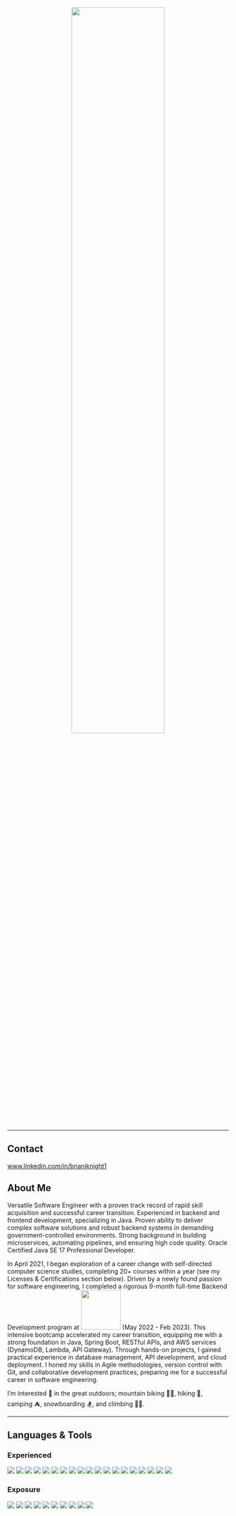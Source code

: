 <div align="center"> 
<img src=https://user-images.githubusercontent.com/92756599/205699837-266a97d4-570e-4d59-a77f-9dda428f4795.gif style="width:65%;margin-left:auto;margin-right:auto">
</div>

---
## Contact
www.linkedin.com/in/brianjknight1

## About Me
Versatile Software Engineer with a proven track record of rapid skill acquisition and successful career transition. Experienced in backend and frontend development, specializing in Java. Proven ability to deliver complex software solutions and robust backend systems in demanding government-controlled environments. Strong background in building microservices, automating pipelines, and ensuring high code quality. Oracle Certified Java SE 17 Professional Developer.

In April 2021, I began exploration of a career change with self-directed computer science studies, completing 20+ courses within a year (see my Licenses & Certifications section below). Driven by a newly found passion for software engineering, I completed a rigorous 9-month full-time Backend Development program at [<img src="https://user-images.githubusercontent.com/92756599/194363668-e035a8ce-e9f1-4902-8d11-74987025eb0a.png" width="90">](https://www.bloomtech.com/courses/backend-development) (May 2022 - Feb 2023). This intensive bootcamp accelerated my career transition, equipping me with a strong foundation in Java, Spring Boot, RESTful APIs, and AWS services (DynamoDB, Lambda, API Gateway). Through hands-on projects, I gained practical experience in database management, API development, and cloud deployment. I honed my skills in Agile methodologies, version control with Git, and collaborative development practices, preparing me for a successful career in software engineering.

I’m interested 👀 in the great outdoors; mountain biking 🚵‍♂️, hiking 🥾, camping ⛺, snowboarding 🏂, and climbing 🧗‍♂️.
  
---

## Languages & Tools
### Experienced
<img src="https://img.shields.io/badge/Java-ED8B00.svg?style=for-the-badge&logo=Java&logoColor=white">  <img src="https://img.shields.io/badge/PySpark-E25A1C.svg?style=for-the-badge&logo=apachespark&logoColor=white">  <img src="https://img.shields.io/badge/Python-3776AB.svg?style=for-the-badge&logo=python&logoColor=white">  <img src="https://img.shields.io/badge/JUnit-ECC510.svg?style=for-the-badge&logo=junit&logocolor=white">  <img src="https://img.shields.io/badge/Mockito-DCE53C.svg?style=for-the-badge&logo=Mockito&logocolor=white">  <img src="https://img.shields.io/badge/REST API-F563FE.svg?style=for-the-badge&logoColor=white">  <img src="https://img.shields.io/badge/Spring%20Boot-%236AB74A.svg?style=for-the-badge&logo=Spring&logoColor=white">  <img src="https://img.shields.io/badge/HTML-A1581B.svg?style=for-the-badge&logo=HTML5&logocolor=white">  <img src="https://img.shields.io/badge/CSS-E66CF2.svg?style=for-the-badge&logo=CSS&logocolor=white">  <img src="https://img.shields.io/badge/JavaScript-F79015.svg?style=for-the-badge&logo=JavaScript&logocolor=white">  <img src="https://img.shields.io/badge/CICD%20Pipelines-F71F15.svg?style=for-the-badge&logoColor=white">  <img src="https://img.shields.io/badge/Palantir%20Foundry-101113?style=for-the-badge&logo=palantir&logoColor=white">  <img src="https://img.shields.io/badge/Postman-FF6C37?style=for-the-badge&logo=postman&logoColor=white">  <img src="https://img.shields.io/badge/PostgreSQL-4D73B6?style=for-the-badge&logo=postgresql&logoColor=white">  <img src="https://img.shields.io/badge/Linux-FCC624?style=for-the-badge&logo=linux&logoColor=white">  <img src="https://img.shields.io/badge/github-%234F4D4C.svg?style=for-the-badge&logo=github&logoColor=white">  <img src="https://img.shields.io/badge/GitLab-FC6D26.svg?style=for-the-badge&logo=gitlab&logoColor=white">  <img src="https://img.shields.io/badge/Jira-0078d7.svg?style=for-the-badge&logo=Jira&logoColor=white">  <img src="https://img.shields.io/badge/draw.io-F08705.svg?style=for-the-badge&logo=diagramsdotnet&logoColor=white">  

### Exposure
<img src="https://img.shields.io/badge/React-ffffff.svg?style=for-the-badge&logo=react&logocolor=white">  <img src="https://img.shields.io/badge/MUI-007FFF.svg?style=for-the-badge&logo=mui&logocolor=white">  <img src="https://img.shields.io/badge/php-777BB4.svg?style=for-the-badge&logo=php&logocolor=white">  <img src="https://img.shields.io/badge/Neo4J-4581C3.svg?style=for-the-badge&logo=neo4j&logocolor=white">  <img src="https://img.shields.io/badge/AWS%20DynamoDB-4053D6?style=for-the-badge&logo=Amazon%20DynamoDB&logoColor=white">  <img src="https://img.shields.io/badge/AWS%20Lambda-F68B1A.svg?style=for-the-badge&logo=awslambda&logoColor=white">  <img src="https://img.shields.io/badge/AWS%20API%20Gateway-821BE7.svg?style=for-the-badge&logo=amazonapigateway&logoColor=white">  <img src="https://img.shields.io/badge/Kong-003459.svg?style=for-the-badge&logo=kong&logocolor=white">  <img src="https://img.shields.io/badge/OpenShift-EE0000.svg?style=for-the-badge&logo=redhatopenshift&logocolor=white">  <img src="https://img.shields.io/badge/Docker-2775E0.svg?style=for-the-badge&logo=Docker&logoColor=white">

<!---
brianjknight/brianjknight is a ✨ special ✨ repository because its `README.md` (this file) appears on your GitHub profile.
You can click the Preview link to take a look at your changes.
--->
